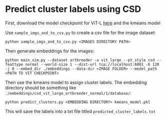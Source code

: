 # Predict cluster labels using CSD

First, download the model checkpoint for ViT-L [here](https://drive.google.com/file/d/1FX0xs8p-C7Ob-h5Y4cUhTeOepHzXv_46/view?usp=sharing) and the kmeans model 

Use `sample_imgs_and_to_csv.py` to create a csv file for the image dataset:

```
python sample_imgs_and_to_csv.py <IMAGES DIRECTORY PATH>
```

Then generate embeddings for the images:

```
python main_sim.py --dataset artbreeder -a vit_large --pt_style csd --feattype normal --world-size 1 --dist-url tcp://localhost:6001 -b 128 -j 8 --embed_dir ./embeddings --data-dir <IMAGE FOLDER> --model_path <PATH TO VIT CHECKPOINT>
```

Then use the kmeans model to assign cluster labels. The embedding directory should be something like `./embeddings/csd_vit_large_artbreeder_normal/1/database/`:

```
python predict_clusters.py <EMBEDDING DIRECTORY> kmeans_model.pkl
```

This will save the labels into a txt file titled `predicted_cluster_labels.txt`
